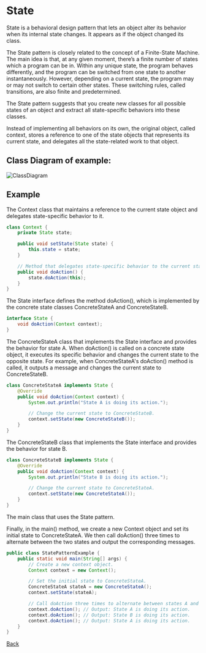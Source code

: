 # State

State is a behavioral design pattern that lets an object alter its behavior when its internal state changes. It appears as if the object changed its class.

The State pattern is closely related to the concept of a Finite-State Machine.
The main idea is that, at any given moment, there’s a finite number of states which a program can be in. Within any unique state, the program behaves differently, and the program can be switched from one state to another instantaneously. However, depending on a current state, the program may or may not switch to certain other states. These switching rules, called transitions, are also finite and predetermined.

The State pattern suggests that you create new classes for all possible states of an object and extract all state-specific behaviors into these classes.

Instead of implementing all behaviors on its own, the original object, called context, stores a reference to one of the state objects that represents its current state, and delegates all the state-related work to that object.

## Class Diagram of example:

![ClassDiagram](http://www.plantuml.com/plantuml/png/lPB1Yjim48RlVefXJywXsdlBGfBIynRIM-b1aSUnYYqPQUnkANttZZN8LLetK0Wh247CwDElRxoFf0DDGryzFiAd3k6zTuGl1ARNCG9rcc3GrX7_8cW8s690Pn38SnN1J87t1CmX17_-YeP0kmOQxF6Y2QEKtiGHZMsjWJDsUhO-B0HBgfARyhq_Ak0r1Zill5EY9i2xIYhJkMV8x6q34Iarr4NRBX5aKMUZac1F6GAyVlwDQlp1aFMkBixB4RMM5jmk4vYHZEMCh0X3gmsAimPRwp0cHGDIvvi8hGzf_myVgigCp9Gar_dM-SW_v_cTX6ic864wVIX7Q8Unnm4TyNuZyZAlCVZPDX9vpPGoYy53CQdobW9Tfju_pnW20qlLjvzIc3zzZuI3yXEfCN3EtjKFGkSB8oEiku2b23gXr4EQIrePfzQlm-6twz37UhSnn-kMEzixRjexlhQzunti7JRj3TgwqjaKiRGrQY8CJbNo5kcKsaSfVNZHx28BaBOaBxzykQ4-KU3mdx-03fTOllaF7V044ZpjQWvSTfRVRvI_jRzyw2qlSgu4vvOy8ZuERETved6Yjt3h-_q_nlOKxvH3nhf7rqn3_mi0)

## Example

The Context class that maintains a reference to the current state object and delegates state-specific behavior to it.

```Java
class Context {
    private State state;

    public void setState(State state) {
        this.state = state;
    }

    // Method that delegates state-specific behavior to the current state object.
    public void doAction() {
        state.doAction(this);
    }
}
```

The State interface defines the method doAction(), which is implemented by the concrete state classes ConcreteStateA and ConcreteStateB.

```Java
interface State {
    void doAction(Context context);
}

```
The ConcreteStateA class that implements the State interface and provides the behavior for state A.
When doAction() is called on a concrete state object, it executes its specific behavior and changes the current state to the opposite state. For example, when ConcreteStateA's doAction() method is called, it outputs a message and changes the current state to ConcreteStateB.

```Java
class ConcreteStateA implements State {
    @Override
    public void doAction(Context context) {
        System.out.println("State A is doing its action.");

        // Change the current state to ConcreteStateB.
        context.setState(new ConcreteStateB());
    }
}
```
The ConcreteStateB class that implements the State interface and provides the behavior for state B.

```Java
class ConcreteStateB implements State {
    @Override
    public void doAction(Context context) {
        System.out.println("State B is doing its action.");

        // Change the current state to ConcreteStateA.
        context.setState(new ConcreteStateA());
    }
}
```
The main class that uses the State pattern.

Finally, in the main() method, we create a new Context object and set its initial state to ConcreteStateA. We then call doAction() three times to alternate between the two states and output the corresponding messages.

```Java
public class StatePatternExample {
    public static void main(String[] args) {
        // Create a new context object.
        Context context = new Context();

        // Set the initial state to ConcreteStateA.
        ConcreteStateA stateA = new ConcreteStateA();
        context.setState(stateA);

        // Call doAction three times to alternate between states A and B.
        context.doAction(); // Output: State A is doing its action.
        context.doAction(); // Output: State B is doing its action.
        context.doAction(); // Output: State A is doing its action.
    }
}
```
[Back](../behavioral/README.md)
